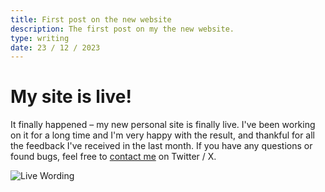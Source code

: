 ```yaml
---
title: First post on the new website
description: The first post on my the new website.
type: writing
date: 23 / 12 / 2023
---
```


# My site is live!

It finally happened – my new personal site is finally live. I've been working on it for a long time and I'm very happy with the result, and thankful for all the feedback I've received in the last month. If you have any questions or found bugs, feel free to [contact me](https://twitter.com/flornkm) on Twitter / X.

![Live Wording](/images/feed/live/site-live.png)
